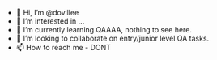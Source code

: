 - 👋 Hi, I’m @dovillee
- 👀 I’m interested in ...
- 🌱 I’m currently learning QAAAA, nothing to see here.
- 💞️ I’m looking to collaborate on entry/junior level QA tasks.
- 📫 How to reach me - DONT

<!---
dovillee/dovillee is a ✨ special ✨ repository because its `README.md` (this file) appears on your GitHub profile.
You can click the Preview link to take a look at your changes.
--->
